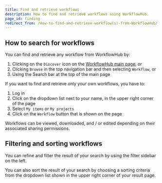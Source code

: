 ```yaml
---
title: Find and retrieve workflows
description: How to find and retrieve workflows using WorkflowHub.
page_id: finding
redirect_from: /How-to-find-and-retrieve-workflow(s)-from-WorkflowHub/
---
```


## How to search for workflows

You can find and retrieve any workflow from WorkflowHub by:

1. Clicking on the `Discover` icon on the [WorkflowHub main page](https://workflowhub.eu/), or
2. Clicking `Browse` in the top navigation bar and then selecting `Workflow`, or
3. Using the Search bar at the top of the main page


If you want to find and retrieve only your own workflows, you have to:

1. Log in 
2. Click on the dropdown list next to your name, in the upper right corner of the page
3. Select `My items` or `My projects` 
4. Click on the `Workflow` button that is shown on the page


Workflows can be viewed, downloaded, and / or edited depending on their associated sharing permissions.


## Filtering and sorting workflows

You can refine and filter the result of your search by using the filter sidebar on the left.

You can also sort the result of your search by choosing a sorting criteria from the dropdown list shown in the upper right corner of your result page. 
